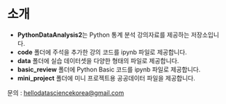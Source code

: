 # 소개

- **PythonDataAnalysis2**는 Python 통계 분석 강의자료를 제공하는 저장소입니다.
- **code** 폴더에 주석을 추가한 강의 코드를 ipynb 파일로 제공합니다.
- **data** 폴더에 실습 데이터셋을 다양한 형태의 파일로 제공합니다.
- **basic_review** 폴더에 Python Basic 코드를 ipynb 파일로 제공합니다.
- **mini_project** 폴더에 미니 프로젝트용 공공데이터 파일을 제공합니다.

문의 : hellodatasciencekorea@gmail.com
